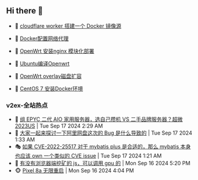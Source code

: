 ## Hi there 👋

<!--
**dkyg666/dkyg666** is a ✨ _special_ ✨ repository because its `README.md` (this file) appears on your GitHub profile.

Here are some ideas to get you started:

- 🔭 I’m currently working on ...
- 🌱 I’m currently learning ...
- 👯 I’m looking to collaborate on ...
- 🤔 I’m looking for help with ...
- 💬 Ask me about ...
- 📫 How to reach me: ...
- 😄 Pronouns: ...
- ⚡ Fun fact: ...
-->

<!-- BLOG-POST-LIST:START -->
- 🦩 [cloudflare worker 搭建一个 Docker 镜像源](http://blog.1996099.xyz/archives/cloudflare-worker-da-jian-yi-ge-docker-jing-xiang-zhan) 

- 🚦 [Docker配置网络代理](http://blog.1996099.xyz/archives/dockerpei-zhi-wang-luo-dai-li) 

- 🫶 [OpenWrt 安装nginx 模块化部署](http://blog.1996099.xyz/archives/openwrt-an-zhuang-nginx-mo-kuai-hua-bu-shu) 

- 🦄 [Ubuntu编译Openwrt](http://blog.1996099.xyz/archives/ubuntuzi-bian-yi-openwrt) 

- 🐻 [OpenWrt overlay磁盘扩容](http://blog.1996099.xyz/archives/openwrt-overlay) 

- 🤖 [CentOS 7 安装Docker环境](http://blog.1996099.xyz/archives/centos-docker) 
<!-- BLOG-POST-LIST:END -->

### v2ex-全站热点
<!-- v2ex:START -->
- 🥸 [组 EPYC 二代 AIO 家用服务器，选自己攒机 VS 二手品牌服务器？超微 2023US](https://www.v2ex.com/t/1073432#reply2) | Tue Sep 17 2024 2:29 AM
- 🤗 [大家一起来探讨一下阿里网盘这次的 Bug 是什么导致的](https://www.v2ex.com/t/1073418#reply21) | Tue Sep 17 2024 1:33 AM
- 🎭 [如果 CVE-2022-25517 对于 mybatis plus 是合适的，那么 mybatis 本身也应该 own 一个类似的 CVE issue](https://www.v2ex.com/t/1073413#reply7) | Tue Sep 17 2024 1:21 AM
- 🥷 [有没有浏览器端挖矿的 js，可以调用 gpu 的](https://www.v2ex.com/t/1073396#reply2) | Mon Sep 16 2024 5:20 PM
- 🐵 [Pixel 8a 无限重启](https://www.v2ex.com/t/1073393#reply8) | Mon Sep 16 2024 4:04 PM<!-- v2ex:END -->

